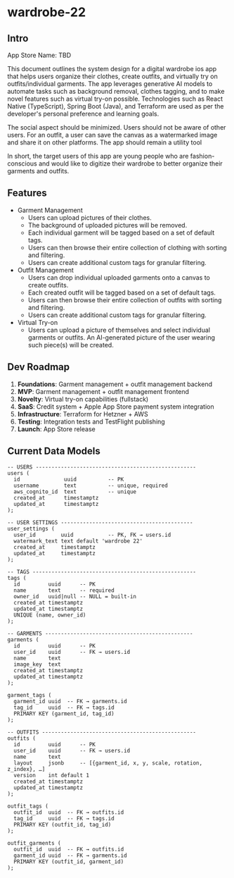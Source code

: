 # wardrobe-22
## Intro
App Store Name: TBD

This document outlines the system design for a digital wardrobe ios app that helps users organize their clothes, create outfits, and virtually try on outfits/individual garments. The app leverages generative AI models to automate tasks such as background removal, clothes tagging, and to make novel features such as virtual try-on possible. Technologies such as React Native (TypeScript), Spring Boot (Java), and Terraform are used as per the developer's personal preference and learning goals.

The social aspect should be minimized. Users should not be aware of other users. For an outfit, a user can save the canvas as a watermarked image and share it on other platforms. The app should remain a utility tool

In short, the target users of this app are young people who are fashion-conscious and would like to digitize their wardrobe to better organize their garments and outfits.

## Features
* Garment Management
    - Users can upload pictures of their clothes.
    - The background of uploaded pictures will be removed.
    - Each individual garment will be tagged based on a set of default tags.
    - Users can then browse their entire collection of clothing with sorting and filtering.
    - Users can create additional custom tags for granular filtering.
* Outfit Management
    - Users can drop individual uploaded garments onto a canvas to create outfits.
    - Each created outfit will be tagged based on a set of default tags.
    - Users can then browse their entire collection of outfits with sorting and filtering.
    - Users can create additional custom tags for granular filtering.
* Virtual Try-on
    - Users can upload a picture of themselves and select individual garments or outfits. An AI-generated picture of the user wearing such piece(s) will be created.

## Dev Roadmap
1. **Foundations**: Garment management + outfit management backend
2. **MVP**: Garment management + outfit management frontend
3. **Novelty**: Virtual try-on capabilities (fullstack)
4. **SaaS**: Credit system + Apple App Store payment system integration
5. **Infrastructure**: Terraform for Hetzner + AWS
6. **Testing**: Integration tests and TestFlight publishing
7. **Launch**: App Store release

## Current Data Models
```
-- USERS ---------------------------------------------------
users (
  id              uuid          -- PK
  username        text          -- unique, required
  aws_cognito_id  text          -- unique
  created_at      timestamptz
  updated_at      timestamptz
);

-- USER SETTINGS ------------------------------------------
user_settings (
  user_id        uuid           -- PK, FK → users.id
  watermark_text text default 'wardrobe 22'
  created_at     timestamptz
  updated_at     timestamptz
);

-- TAGS ----------------------------------------------------
tags (
  id         uuid      -- PK
  name       text      -- required
  owner_id   uuid|null -- NULL = built-in
  created_at timestamptz
  updated_at timestamptz
  UNIQUE (name, owner_id)
);

-- GARMENTS -----------------------------------------------
garments (
  id         uuid      -- PK
  user_id    uuid      -- FK → users.id
  name       text
  image_key  text
  created_at timestamptz
  updated_at timestamptz
);

garment_tags (
  garment_id uuid  -- FK → garments.id
  tag_id     uuid  -- FK → tags.id
  PRIMARY KEY (garment_id, tag_id)
);

-- OUTFITS -------------------------------------------------
outfits (
  id         uuid      -- PK
  user_id    uuid      -- FK → users.id
  name       text
  layout     jsonb     -- [{garment_id, x, y, scale, rotation, z_index}, …]
  version    int default 1
  created_at timestamptz
  updated_at timestamptz
);

outfit_tags (
  outfit_id  uuid  -- FK → outfits.id
  tag_id     uuid  -- FK → tags.id
  PRIMARY KEY (outfit_id, tag_id)
);

outfit_garments (
  outfit_id  uuid  -- FK → outfits.id
  garment_id uuid  -- FK → garments.id
  PRIMARY KEY (outfit_id, garment_id)
);
```